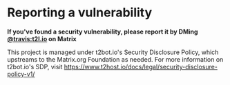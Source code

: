# Reporting a vulnerability

**If you've found a security vulnerability, please report it by 
DMing [@travis:t2l.io](https://matrix.to/#/@travis:t2l.io) on Matrix**

This project is managed under t2bot.io's Security Disclosure Policy, which upstreams to the Matrix.org Foundation
as needed. For more information on t2bot.io's SDP, visit https://www.t2host.io/docs/legal/security-disclosure-policy-v1/
